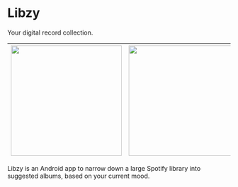 # Libzy
Your digital record collection.

| <img src="https://github.com/chuck-stein/libzy/assets/33754765/d3dcf8c7-a860-4aca-bdd2-ad3d48c762f0" width=250 />| <img src="https://github.com/chuck-stein/libzy/assets/33754765/1f34a176-5367-47ed-8679-da82b4ff2962" width=250 /> | <img src="https://github.com/chuck-stein/libzy/assets/33754765/cc159e0c-1880-4e96-b53c-f45e699a64dd" width=250 />|
| ----------- | ----------- |--|

Libzy is an Android app to narrow down a large Spotify library into suggested albums, based on your current mood.

